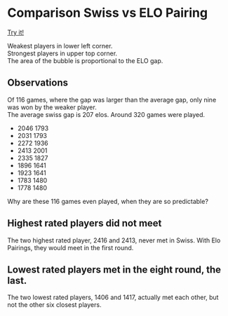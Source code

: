 # Comparison Swiss vs ELO Pairing

[Try it!](https://christernilsson.github.io/2024/027-BubbleChart)  

Weakest players in lower left corner.  
Strongest players in upper top corner.  
The area of the bubble is proportional to the ELO gap.  

## Observations

Of 116 games, where the gap was larger than the average gap, only nine was won by the weaker player.  
The average swiss gap is 207 elos. 
Around 320 games were played.

* 2046 1793  
* 2031 1793  
* 2272 1936  
* 2413 2001  
* 2335 1827  
* 1896 1641  
* 1923 1641  
* 1783 1480  
* 1778 1480  

Why are these 116 games even played, when they are so predictable?

## Highest rated players did not meet

The two highest rated player, 2416 and 2413, never met in Swiss. With Elo Pairings, they would meet in the first round.

## Lowest rated players met in the eight round, the last.

The two lowest rated players, 1406 and 1417, actually met each other, but not the other six closest players.
